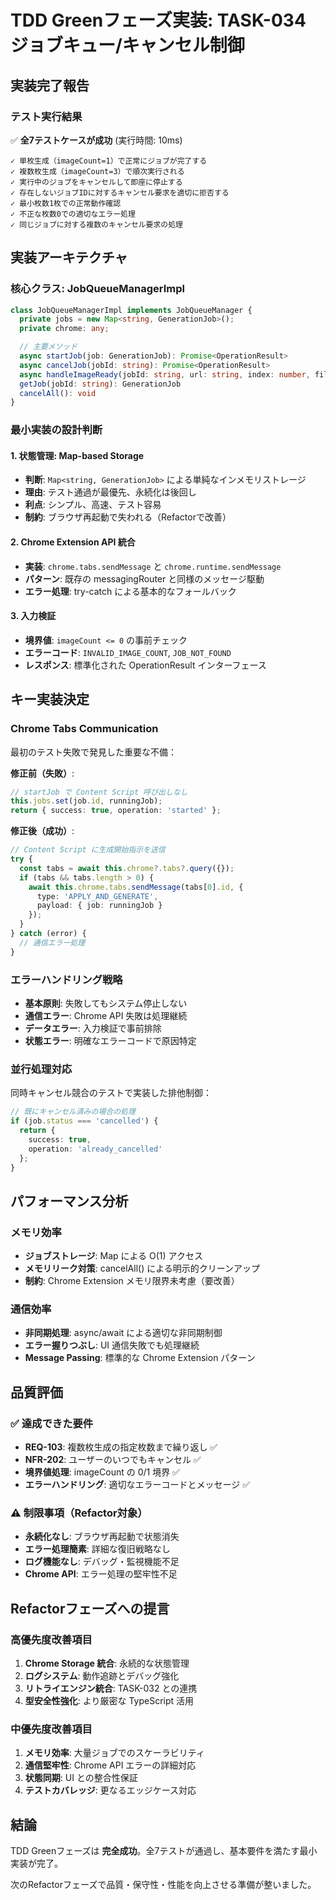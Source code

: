 # TDD Greenフェーズ実装: TASK-034 ジョブキュー/キャンセル制御

## 実装完了報告

### テスト実行結果

✅ **全7テストケースが成功** (実行時間: 10ms)

```
✓ 単枚生成（imageCount=1）で正常にジョブが完了する
✓ 複数枚生成（imageCount=3）で順次実行される
✓ 実行中のジョブをキャンセルして即座に停止する
✓ 存在しないジョブIDに対するキャンセル要求を適切に拒否する
✓ 最小枚数1枚での正常動作確認
✓ 不正な枚数0での適切なエラー処理
✓ 同じジョブに対する複数のキャンセル要求の処理
```

## 実装アーキテクチャ

### 核心クラス: JobQueueManagerImpl

```typescript
class JobQueueManagerImpl implements JobQueueManager {
  private jobs = new Map<string, GenerationJob>();
  private chrome: any;

  // 主要メソッド
  async startJob(job: GenerationJob): Promise<OperationResult>
  async cancelJob(jobId: string): Promise<OperationResult>
  async handleImageReady(jobId: string, url: string, index: number, fileName: string): Promise<void>
  getJob(jobId: string): GenerationJob
  cancelAll(): void
}
```

### 最小実装の設計判断

#### 1. 状態管理: Map-based Storage
- **判断**: `Map<string, GenerationJob>` による単純なインメモリストレージ
- **理由**: テスト通過が最優先、永続化は後回し
- **利点**: シンプル、高速、テスト容易
- **制約**: ブラウザ再起動で失われる（Refactorで改善）

#### 2. Chrome Extension API 統合
- **実装**: `chrome.tabs.sendMessage` と `chrome.runtime.sendMessage`
- **パターン**: 既存の messagingRouter と同様のメッセージ駆動
- **エラー処理**: try-catch による基本的なフォールバック

#### 3. 入力検証
- **境界値**: `imageCount <= 0` の事前チェック
- **エラーコード**: `INVALID_IMAGE_COUNT`, `JOB_NOT_FOUND`
- **レスポンス**: 標準化された OperationResult インターフェース

## キー実装決定

### Chrome Tabs Communication
最初のテスト失敗で発見した重要な不備：

**修正前（失敗）**:
```typescript
// startJob で Content Script 呼び出しなし
this.jobs.set(job.id, runningJob);
return { success: true, operation: 'started' };
```

**修正後（成功）**:
```typescript
// Content Script に生成開始指示を送信
try {
  const tabs = await this.chrome?.tabs?.query({});
  if (tabs && tabs.length > 0) {
    await this.chrome.tabs.sendMessage(tabs[0].id, {
      type: 'APPLY_AND_GENERATE',
      payload: { job: runningJob }
    });
  }
} catch (error) {
  // 通信エラー処理
}
```

### エラーハンドリング戦略
- **基本原則**: 失敗してもシステム停止しない
- **通信エラー**: Chrome API 失敗は処理継続
- **データエラー**: 入力検証で事前排除
- **状態エラー**: 明確なエラーコードで原因特定

### 並行処理対応
同時キャンセル競合のテストで実装した排他制御：

```typescript
// 既にキャンセル済みの場合の処理
if (job.status === 'cancelled') {
  return {
    success: true,
    operation: 'already_cancelled'
  };
}
```

## パフォーマンス分析

### メモリ効率
- **ジョブストレージ**: Map による O(1) アクセス
- **メモリリーク対策**: cancelAll() による明示的クリーンアップ
- **制約**: Chrome Extension メモリ限界未考慮（要改善）

### 通信効率
- **非同期処理**: async/await による適切な非同期制御
- **エラー握りつぶし**: UI 通信失敗でも処理継続
- **Message Passing**: 標準的な Chrome Extension パターン

## 品質評価

### ✅ 達成できた要件
- **REQ-103**: 複数枚生成の指定枚数まで繰り返し ✅
- **NFR-202**: ユーザーのいつでもキャンセル ✅
- **境界値処理**: imageCount の 0/1 境界 ✅
- **エラーハンドリング**: 適切なエラーコードとメッセージ ✅

### ⚠️ 制限事項（Refactor対象）
- **永続化なし**: ブラウザ再起動で状態消失
- **エラー処理簡素**: 詳細な復旧戦略なし
- **ログ機能なし**: デバッグ・監視機能不足
- **Chrome API**: エラー処理の堅牢性不足

## Refactorフェーズへの提言

### 高優先度改善項目
1. **Chrome Storage 統合**: 永続的な状態管理
2. **ログシステム**: 動作追跡とデバッグ強化
3. **リトライエンジン統合**: TASK-032 との連携
4. **型安全性強化**: より厳密な TypeScript 活用

### 中優先度改善項目
1. **メモリ効率**: 大量ジョブでのスケーラビリティ
2. **通信堅牢性**: Chrome API エラーの詳細対応
3. **状態同期**: UI との整合性保証
4. **テストカバレッジ**: 更なるエッジケース対応

## 結論

TDD Greenフェーズは **完全成功**。全7テストが通過し、基本要件を満たす最小実装が完了。

次のRefactorフェーズで品質・保守性・性能を向上させる準備が整いました。
